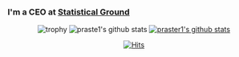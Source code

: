 ### I'm a CEO at <a href='http://www.statground.net/'><b>Statistical Ground</a></b>

<!--
**praster1/praster1** is a ✨ _special_ ✨ repository because its `README.md` (this file) appears on your GitHub profile.

Here are some ideas to get you started:

- 🔭 I’m currently working on ...
- 🌱 I’m currently learning ...
- 👯 I’m looking to collaborate on ...
- 🤔 I’m looking for help with ...
- 💬 Ask me about ...
- 📫 How to reach me: ...
- 😄 Pronouns: ...
- ⚡ Fun fact: ...
-->
<div align="center">
  
![trophy](https://github-profile-trophy.vercel.app/?username=praster1)
![praste1's github stats](https://github-readme-stats.vercel.app/api?username=praster1&show_icons=true)
[![praster1's github stats](https://github-readme-stats.vercel.app/api/top-langs/?username=praster1&show_icons=true&hide_border=true&title_color=004386&icon_color=004386&layout=default)](https://github.com/praster1)

[![Hits](https://hits.seeyoufarm.com/api/count/incr/badge.svg?url=https%3A%2F%2Fgithub.com%2Fpraster1&count_bg=%233D96C8&title_bg=%23555555&icon=&icon_color=%23E7E7E7&title=hits&edge_flat=false)](https://hits.seeyoufarm.com)
</div>
